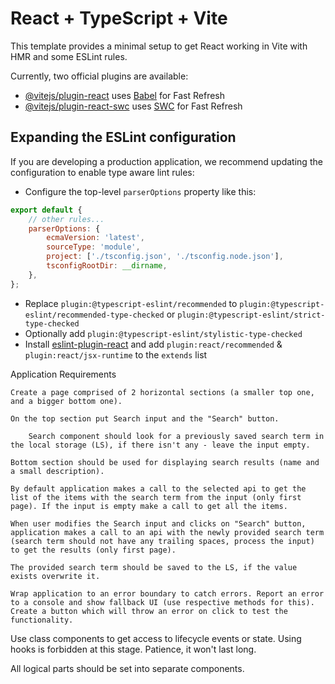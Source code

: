 # React + TypeScript + Vite

This template provides a minimal setup to get React working in Vite with HMR and some ESLint rules.

Currently, two official plugins are available:

- [@vitejs/plugin-react](https://github.com/vitejs/vite-plugin-react/blob/main/packages/plugin-react/README.md) uses [Babel](https://babeljs.io/) for Fast Refresh
- [@vitejs/plugin-react-swc](https://github.com/vitejs/vite-plugin-react-swc) uses [SWC](https://swc.rs/) for Fast Refresh

## Expanding the ESLint configuration

If you are developing a production application, we recommend updating the configuration to enable type aware lint rules:

- Configure the top-level `parserOptions` property like this:

```js
export default {
	// other rules...
	parserOptions: {
		ecmaVersion: 'latest',
		sourceType: 'module',
		project: ['./tsconfig.json', './tsconfig.node.json'],
		tsconfigRootDir: __dirname,
	},
};
```

- Replace `plugin:@typescript-eslint/recommended` to `plugin:@typescript-eslint/recommended-type-checked` or `plugin:@typescript-eslint/strict-type-checked`
- Optionally add `plugin:@typescript-eslint/stylistic-type-checked`
- Install [eslint-plugin-react](https://github.com/jsx-eslint/eslint-plugin-react) and add `plugin:react/recommended` & `plugin:react/jsx-runtime` to the `extends` list

Application Requirements

    Create a page comprised of 2 horizontal sections (a smaller top one, and a bigger bottom one).

    On the top section put Search input and the "Search" button.

    	Search component should look for a previously saved search term in the local storage (LS), if there isn't any - leave the input empty.

    Bottom section should be used for displaying search results (name and a small description).

    By default application makes a call to the selected api to get the list of the items with the search term from the input (only first page). If the input is empty make a call to get all the items.

    When user modifies the Search input and clicks on "Search" button, application makes a call to an api with the newly provided search term (search term should not have any trailing spaces, process the input) to get the results (only first page).

    The provided search term should be saved to the LS, if the value exists overwrite it.

    Wrap application to an error boundary to catch errors. Report an error to a console and show fallback UI (use respective methods for this). Create a button which will throw an error on click to test the functionality.

Use class components to get access to lifecycle events or state. Using hooks is forbidden at this stage. Patience, it won't last long.

All logical parts should be set into separate components.
